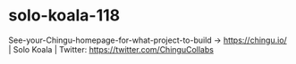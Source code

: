 # solo-koala-118
See-your-Chingu-homepage-for-what-project-to-build -> https://chingu.io/ | Solo Koala | Twitter: https://twitter.com/ChinguCollabs
